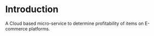 # Introduction

A Cloud based micro-service to determine profitability of items on E-commerce platforms.